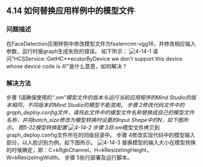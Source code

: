 ## 4.14 如何替换应用样例中的模型文件
### 问题描述
在FaceDetection应用样例中修改模型文件为fasterrcnn-vgg16，并修改相应输入参数，运行时报graph生成失败的错误。
如下所示：
![4-14-1](https://gitee.com/Atlas200DK/FAQ/raw/master/part4/img/4-14-1.png)
请问"HCSService::GetHC**ecutorByDevice we don't support this device whose device code is 4!"是什么意思，如何解决？
### 解决方法
步骤 1请确保使用的“*.om”模型文件的版本与运行当前应用程序的Mind Studio的版本相同，不同版本的Mind Studio的模型不能混用。
步骤 2修改代码文件中的graph_deploy.config文件，请将此文件中的模型文件名称替换成自己的模型文件名称，并将batch_size修改为模型转换时设置的Input Shape中的N，如下图所示。
图5-22模型转换配置
![4-14-2](https://gitee.com/Atlas200DK/FAQ/raw/master/part4/img/4-14-2.png)
步骤 3将*.om模型文件拷贝到graph_deploy.config文件所在的同级目录中。
步骤 4修改实现代码中的模型输入部分，以人脸识别为例，如下图所示。
![4-14-3](https://gitee.com/Atlas200DK/FAQ/raw/master/part4/img/4-14-3.png)
替换模型的输入大小在模型转换的时候确定，即：C=kRgbChannel，H=kResizeImgHeight，W=kResizeImgWidth。
步骤 5执行部署及运行脚本。
